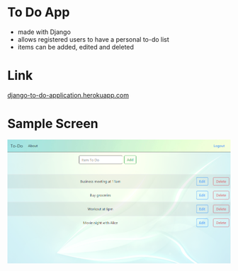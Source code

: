 # To Do App
* made with Django
* allows registered users to have a personal to-do list
* items can be added, edited and deleted

# Link
[django-to-do-application.herokuapp.com](https://django-to-do-application.herokuapp.com)

# Sample Screen
![IMG](frontend/src/assets/screen.png)
